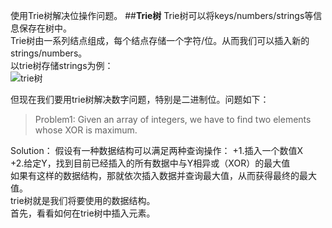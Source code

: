 使用Trie树解决位操作问题。
##**Trie树**
Trie树可以将keys/numbers/strings等信息保存在树中。  
Trie树由一系列结点组成，每个结点存储一个字符/位。从而我们可以插入新的strings/numbers。  
以trie树存储strings为例：    
![trie树]()  

但现在我们要用trie树解决数字问题，特别是二进制位。问题如下：  

>Problem1: Given an array of integers, we have to find two elements whose XOR is maximum.  

Solution：
假设有一种数据结构可以满足两种查询操作：
+1.插入一个数值X  
+2.给定Y，找到目前已经插入的所有数据中与Y相异或（XOR）的最大值    
 如果有这样的数据结构，那就依次插入数据并查询最大值，从而获得最终的最大值。  
 trie树就是我们将要使用的数据结构。  
 首先，看看如何在trie树中插入元素。
